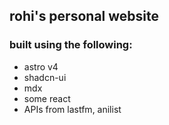 ## rohi's personal website

### built using the following: 

- astro v4
- shadcn-ui
- mdx
- some react
- APIs from lastfm, anilist
